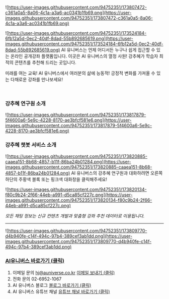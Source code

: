 ![https://user-images.githubusercontent.com/94752351/173807472-c361a0a5-8a06-4c1a-a3a6-ac0341b1fb69.png](https://user-images.githubusercontent.com/94752351/173807472-c361a0a5-8a06-4c1a-a3a6-ac0341b1fb69.png) 


![https://user-images.githubusercontent.com/94752351/173524184-6fb12a5d-0ec2-40df-8dad-55b892685619.png](https://user-images.githubusercontent.com/94752351/173524184-6fb12a5d-0ec2-40df-8dad-55b892685619.png) AI 유니버스는 언제 어디서든 누구나 쉽게 접근할 수 있는 온라인 공개강좌 플랫폼입니다. 이곳은 AI 유니버스의 열정 사원! 강추혜가 학습자 최적의 콘텐츠를 추천해 드리는 곳입니다.

미래를 여는 교육! AI 유니버스에서 여러분의 삶에 능동적! 긍정적 변화를 가져올 수 있는 다채로운 강좌를 만나보세요!


<br>


### 강추혜 연구원 소개 
![https://user-images.githubusercontent.com/94752351/173817879-5f4600a6-5e9c-4228-8170-ae3bfcf581e6.png](https://user-images.githubusercontent.com/94752351/173817879-5f4600a6-5e9c-4228-8170-ae3bfcf581e6.png) 

### 강추혜 챗봇 서비스 소개

![https://user-images.githubusercontent.com/94752351/173820885-caaea151-8b68-4857-b11f-86ba24b01284.png](https://user-images.githubusercontent.com/94752351/173820885-caaea151-8b68-4857-b11f-86ba24b01284.png)
AI 유니버스의 강추혜 연구원과 대화하려면 오른쪽 하단의 주황색 블록 또는 핑크색 대화창을 클릭해주세요!


![https://user-images.githubusercontent.com/94752351/173820134-f80c9b24-2f66-44eb-a991-d5ca85cf227c.png](https://user-images.githubusercontent.com/94752351/173820134-f80c9b24-2f66-44eb-a991-d5ca85cf227c.png) 

*모든 채팅 정보는 신규 컨텐츠 개발과 맞춤형 강좌 추천 데이터로 이용됩니다.*

___

![https://user-images.githubusercontent.com/94752351/173809770-d4b940fe-c14f-494c-97b4-389cef3ab1dd.png](https://user-images.githubusercontent.com/94752351/173809770-d4b940fe-c14f-494c-97b4-389cef3ab1dd.png) 
### [AI유니버스 바로가기 (클릭) ](http://www.aiuniverse.co.kr)

1. 이메일 문의 hj@auniverse.co.kr [이메일 보내기 (클릭) ](hj@auniverse.co.kr)
2. 전화 문의 02-6952-1067
3. AI 유니버스 블로그  [ 블로그 바로가기 (클릭) ](https://blog.naver.com/au119119/222355139554)
4. AI 유니버스 유튜브 채널 [ 유튜브 채널 바로가기 (클릭) ](https://www.youtube.com/channel/UCg1HdL8UUy6XXZxCvZcxQjw )

